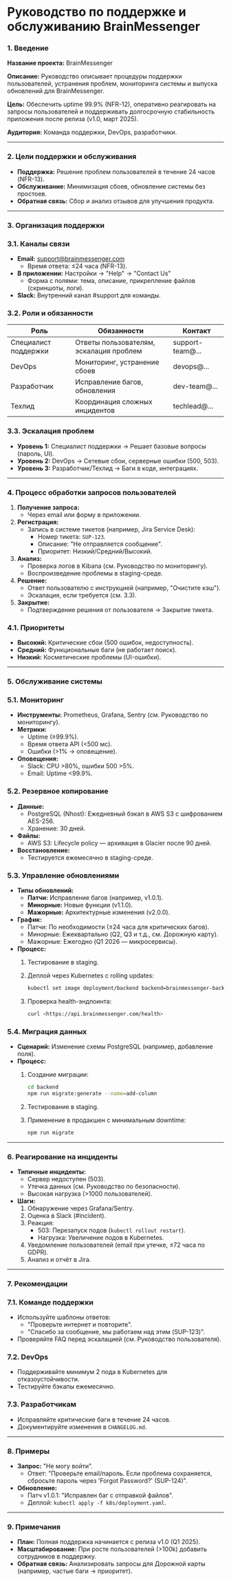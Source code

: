 # Руководство по поддержке и обслуживанию BrainMessenger

### 1. Введение

**Название проекта:** BrainMessenger

**Описание:** Руководство описывает процедуры поддержки пользователей, устранения проблем, мониторинга системы и выпуска обновлений для BrainMessenger.

**Цель:** Обеспечить uptime 99.9% (NFR-12), оперативно реагировать на запросы пользователей и поддерживать долгосрочную стабильность приложения после релиза (v1.0, март 2025).

**Аудитория:** Команда поддержки, DevOps, разработчики.

---

### 2. Цели поддержки и обслуживания

- **Поддержка:** Решение проблем пользователей в течение 24 часов (NFR-13).
- **Обслуживание:** Минимизация сбоев, обновление системы без простоев.
- **Обратная связь:** Сбор и анализ отзывов для улучшения продукта.

---

### 3. Организация поддержки

### 3.1. Каналы связи

- **Email:** [support@brainmessenger.com](mailto:support@brainmessenger.com)
    - Время ответа: ≤24 часа (NFR-13).
- **В приложении:** Настройки → "Help" → "Contact Us"
    - Форма с полями: тема, описание, прикрепление файлов (скриншоты, логи).
- **Slack:** Внутренний канал #support для команды.

### 3.2. Роли и обязанности

| Роль | Обязанности | Контакт |
| --- | --- | --- |
| Специалист поддержки | Ответы пользователям, эскалация проблем | support-team@... |
| DevOps | Мониторинг, устранение сбоев | devops@... |
| Разработчик | Исправление багов, обновления | dev-team@... |
| Техлид | Координация сложных инцидентов | techlead@... |

### 3.3. Эскалация проблем

- **Уровень 1:** Специалист поддержки → Решает базовые вопросы (пароль, UI).
- **Уровень 2:** DevOps → Сетевые сбои, серверные ошибки (500, 503).
- **Уровень 3:** Разработчик/Техлид → Баги в коде, интеграциях.

---

### 4. Процесс обработки запросов пользователей

1. **Получение запроса:**
    - Через email или форму в приложении.
2. **Регистрация:**
    - Запись в системе тикетов (например, Jira Service Desk):
        - Номер тикета: `SUP-123`.
        - Описание: "Не отправляется сообщение".
        - Приоритет: Низкий/Средний/Высокий.
3. **Анализ:**
    - Проверка логов в Kibana (см. Руководство по мониторингу).
    - Воспроизведение проблемы в staging-среде.
4. **Решение:**
    - Ответ пользователю с инструкцией (например, "Очистите кэш").
    - Эскалация, если требуется (см. 3.3).
5. **Закрытие:**
    - Подтверждение решения от пользователя → Закрытие тикета.

### 4.1. Приоритеты

- **Высокий:** Критические сбои (500 ошибок, недоступность).
- **Средний:** Функциональные баги (не работает поиск).
- **Низкий:** Косметические проблемы (UI-ошибки).

---

### 5. Обслуживание системы

### 5.1. Мониторинг

- **Инструменты:** Prometheus, Grafana, Sentry (см. Руководство по мониторингу).
- **Метрики:**
    - Uptime (≥99.9%).
    - Время ответа API (<500 мс).
    - Ошибки (>1% → оповещение).
- **Оповещения:**
    - Slack: CPU >80%, ошибки 500 >5%.
    - Email: Uptime <99.9%.

### 5.2. Резервное копирование

- **Данные:**
    - PostgreSQL (Nhost): Ежедневный бэкап в AWS S3 с шифрованием AES-256.
    - Хранение: 30 дней.
- **Файлы:**
    - AWS S3: Lifecycle policy — архивация в Glacier после 90 дней.
- **Восстановление:**
    - Тестируется ежемесячно в staging-среде.

### 5.3. Управление обновлениями

- **Типы обновлений:**
    - **Патчи:** Исправление багов (например, v1.0.1).
    - **Минорные:** Новые функции (v1.1.0).
    - **Мажорные:** Архитектурные изменения (v2.0.0).
- **График:**
    - Патчи: По необходимости (≤24 часа для критических багов).
    - Минорные: Ежеквартально (Q2, Q3 и т.д., см. Дорожную карту).
    - Мажорные: Ежегодно (Q1 2026 — микросервисы).
- **Процесс:**
    1. Тестирование в staging.
    2. Деплой через Kubernetes с rolling updates:
        
        ```bash
        kubectl set image deployment/backend backend=brainmessenger-backend:v1.0.1
        
        ```
        
    3. Проверка health-эндпоинта:
        
        ```bash
        curl <https://api.brainmessenger.com/health>
        
        ```
        

### 5.4. Миграция данных

- **Сценарий:** Изменение схемы PostgreSQL (например, добавление поля).
- **Процесс:**
    1. Создание миграции:
        
        ```bash
        cd backend
        npm run migrate:generate --name=add-column
        
        ```
        
    2. Тестирование в staging.
    3. Применение в продакшен с минимальным downtime:
        
        ```bash
        npm run migrate
        
        ```
        

---

### 6. Реагирование на инциденты

- **Типичные инциденты:**
    - Сервер недоступен (503).
    - Утечка данных (см. Руководство по безопасности).
    - Высокая нагрузка (>1000 пользователей).
- **Шаги:**
    1. Обнаружение через Grafana/Sentry.
    2. Оценка в Slack (#incident).
    3. Реакция:
        - 503: Перезапуск подов (`kubectl rollout restart`).
        - Нагрузка: Увеличение подов в Kubernetes.
    4. Уведомление пользователей (email при утечке, ≤72 часа по GDPR).
    5. Анализ и отчёт в Jira.

---

### 7. Рекомендации

### 7.1. Команде поддержки

- Используйте шаблоны ответов:
    - "Проверьте интернет и повторите".
    - "Спасибо за сообщение, мы работаем над этим (SUP-123)".
- Проверяйте FAQ перед эскалацией (см. Руководство пользователя).

### 7.2. DevOps

- Поддерживайте минимум 2 пода в Kubernetes для отказоустойчивости.
- Тестируйте бэкапы ежемесячно.

### 7.3. Разработчикам

- Исправляйте критические баги в течение 24 часов.
- Документируйте изменения в `CHANGELOG.md`.

---

### 8. Примеры

- **Запрос:** "Не могу войти".
    - Ответ: "Проверьте email/пароль. Если проблема сохраняется, сбросьте пароль через 'Forgot Password?' (SUP-124)".
- **Обновление:**
    - Патч v1.0.1: "Исправлен баг с отправкой файлов".
    - Деплой: `kubectl apply -f k8s/deployment.yaml`.

---

### 9. Примечания

- **План:** Полная поддержка начинается с релиза v1.0 (Q1 2025).
- **Масштабирование:** При росте пользователей (>100k) добавить сотрудников в поддержку.
- **Обратная связь:** Анализировать запросы для Дорожной карты (например, частые баги → приоритет).